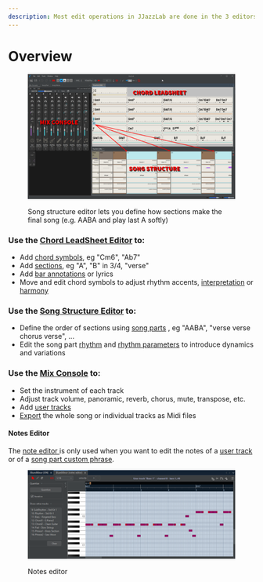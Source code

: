 ```yaml
---
description: Most edit operations in JJazzLab are done in the 3 editors below.
---
```


# Overview

<figure><img src="../.gitbook/assets/FullEditorsText.png" alt=""><figcaption><p>Song structure editor lets you define how sections make the final song (e.g. AABA and play last A softly)</p></figcaption></figure>

### Use the [**Chord LeadSheet Editor**](chord-lead-sheet.md) to:

* Add [chord symbols](chord-lead-sheet.md#chord-symbols), eg "Cm6", "Ab7"
* Add [sections](chord-lead-sheet.md#sections-input), eg "A", "B" in 3/4, "verse"
* Add [bar annotations](chord-lead-sheet.md#bar-annotations-lyrics) or lyrics
* Move and edit chord symbols to adjust rhythm accents, [interpretation](chord-lead-sheet.md#interpretation) or [harmony](chord-lead-sheet.md#harmony)

### Use the [**Song Structure Editor**](song-structure.md) to:

* Define the order of sections using [song parts](song-structure.md#song-parts) , eg "AABA", "verse verse chorus verse", ...
* Edit the song part [rhythm](song-structure.md#change-rhythm) and [rhythm parameters](song-structure.md#rhythm-parameters) to introduce dynamics and variations

### Use the [**Mix Console**](mix-console.md) to:

* Set the instrument of each track
* Adjust track volume, panoramic, reverb, chorus, mute, transpose, etc.
* Add [user tracks](mix-console.md#user-tracks)
* [Export](mix-console.md#export-to-midi-file-with-mouse-drag-and-drop) the whole song or individual tracks as Midi files

#### Notes Editor

The [note editor ](overview.md#note-editor)is only used when you want to edit the notes of a [user track](mix-console.md#user-tracks) or of a [song part custom phrase](song-structure.md#rhythm-parameters).

<figure><img src="../.gitbook/assets/2023-12-31 23_11_42-JJazzLab  4.0.2.png" alt=""><figcaption><p>Notes editor</p></figcaption></figure>
